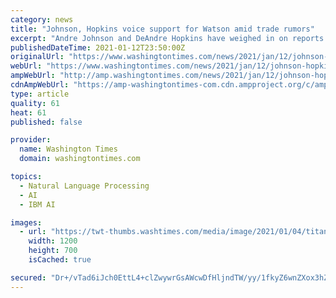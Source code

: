 ```yaml
---
category: news
title: "Johnson, Hopkins voice support for Watson amid trade rumors"
excerpt: "Andre Johnson and DeAndre Hopkins have weighed in on reports that Deshaun Watson is unhappy and wants to be traded by the Houston Texans."
publishedDateTime: 2021-01-12T23:50:00Z
originalUrl: "https://www.washingtontimes.com/news/2021/jan/12/johnson-hopkins-voice-support-for-watson-amid-trad/"
webUrl: "https://www.washingtontimes.com/news/2021/jan/12/johnson-hopkins-voice-support-for-watson-amid-trad/"
ampWebUrl: "http://amp.washingtontimes.com/news/2021/jan/12/johnson-hopkins-voice-support-for-watson-amid-trad/"
cdnAmpWebUrl: "https://amp-washingtontimes-com.cdn.ampproject.org/c/amp.washingtontimes.com/news/2021/jan/12/johnson-hopkins-voice-support-for-watson-amid-trad/"
type: article
quality: 61
heat: 61
published: false

provider:
  name: Washington Times
  domain: washingtontimes.com

topics:
  - Natural Language Processing
  - AI
  - IBM AI

images:
  - url: "https://twt-thumbs.washtimes.com/media/image/2021/01/04/titans_texans_football_44035_c0-217-5219-3261_s1200x700.jpg?bd76af47298021a6724a3c12f73f745b085e48f3"
    width: 1200
    height: 700
    isCached: true

secured: "Dr+/vTad6iJch0EttL4+clZwywrGsAWcwDfHljndTW/yy/1fkyZ6wnZXox3hZ5wL7K2ddwxJ1petAa6i6kXSsrddnG7PF3CAxeTKcfsvn8dW0hKoAoU4l1y0kQRAIhUj1POHQbkcuOw5u7XK48inniZ6ifVaZbO2jODY07WCXXUAA2S3BOIX2sK94L5u6o94CSgBhfgkLTrX3UAR/erQ7uhJDDofKH67rB6wrO8wJNQL9MH5qzz7ldqkNICZ9uZZ5ZHuTyabC7hoDnmFEPL1YtO/jOvZ+3XAqZYgzg2VLWxdkBwM+u53Gv+abvXUgXLTMAPNiRKrICZ3GxZLlf3kSPnf6O2KOxcrC6Wkt1R8U5M=;+4KkYFT4LwqHbEzza1/3CQ=="
---
```


